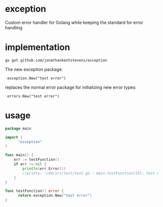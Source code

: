 # exception
Custom error handler for Golang while keeping the standard for error handling

# implementation
    go get github.com/jonathankentstevens/exception
    
The new exception package:
          
     exception.New("test error")
    
replaces the normal error package for initializing new error types:
     
     errors.New("test error")
    
# usage
```go
package main

import (
	  "exception"
)

func main() {
    err := testFunction()
    if err != nil {
        println(err.Error())
        //prints: ~/GO/src/test/test.go - main.testFunction(15): test error
    }
}

func testFunction() error {
	  return exception.New("test error")
}
```
